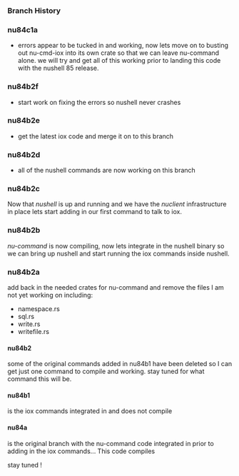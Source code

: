 
### Branch History

### nu84c1a

* errors appear to be tucked in and working, now lets move on to busting out
nu-cmd-iox into its own crate so that we can leave nu-command alone.  we will
try and get all of this working prior to landing this code with the nushell 85
release.

### nu84b2f

* start work on fixing the errors so nushell never crashes

### nu84b2e

* get the latest iox code and merge it on to this branch

### nu84b2d

* all of the nushell commands are now working on this branch

### nu84b2c

Now that *nushell* is up and running and we have the *nuclient* infrastructure
in place lets start adding in our first command to talk to iox.

### nu84b2b

*nu-command* is now compiling, now lets integrate in the nushell binary so
we can bring up nushell and start running the iox commands inside nushell.

### nu84b2a

add back in the needed crates for nu-command and remove the files I am not
yet working on including:

* namespace.rs
* sql.rs
* write.rs
* writefile.rs

#### nu84b2

some of the original commands added in nu84b1 have been deleted so I can
get just one command to compile and working.  stay tuned for what command
this will be.

#### nu84b1

is the iox commands integrated in and does not compile

#### nu84a

is the original branch with the nu-command code integrated in prior
to adding in the iox commands... This code compiles

stay tuned !

